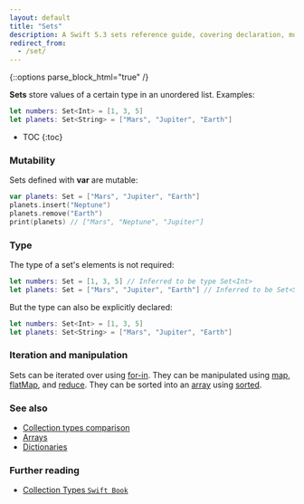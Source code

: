 ```yaml
---
layout: default
title: "Sets"
description: A Swift 5.3 sets reference guide, covering declaration, mutability, type annotations, iteration, and manipulation.
redirect_from: 
  - /set/
---
```

{::options parse_block_html="true" /}

**Sets** store values of a certain type in an unordered list. Examples:

```swift
let numbers: Set<Int> = [1, 3, 5]
let planets: Set<String> = ["Mars", "Jupiter", "Earth"]
```

* TOC
{:toc}

### Mutability

Sets defined with **var** are mutable:

```swift
var planets: Set = ["Mars", "Jupiter", "Earth"]
planets.insert("Neptune")
planets.remove("Earth")
print(planets) // ["Mars", "Neptune", "Jupiter"]
```

### Type

The type of a set's elements is not required:

```swift
let numbers: Set = [1, 3, 5] // Inferred to be type Set<Int>
let planets: Set = ["Mars", "Jupiter", "Earth"] // Inferred to be Set<String>
```

But the type can also be explicitly declared:

```swift
let numbers: Set<Int> = [1, 3, 5]
let planets: Set<String> = ["Mars", "Jupiter", "Earth"]
```

### Iteration and manipulation

Sets can be iterated over using [for-in](/for-in). They can be manipulated using [map](/map), [flatMap](/flatmap), and [reduce](/reduce). They can be sorted into an [array](/arrays) using [sorted](/).

### See also

* [Collection types comparison](/collection-types-comparison)
* [Arrays](/arrays)
* [Dictionaries](/dictionaries)

### Further reading

* [Collection Types `Swift Book`](https://docs.swift.org/swift-book/LanguageGuide/CollectionTypes.html)
